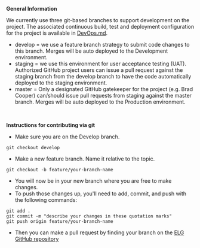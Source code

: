 **General Information**

We currently use three git-based branches to support development on the project. The associated continuous build, test and deployment configuration for the project is available in [DevOps.md](devops.md).

- develop = we use a feature branch strategy to submit code changes to this branch. Merges will be auto deployed to the Development environment.
- staging = we use this environment for user acceptance testing (UAT). Authorized GitHub project users can issue a pull request against the staging branch from the develop branch to have the code automatically deployed to the staging environment. 
- master = Only a designated GitHub gatekeeper for the project (e.g. Brad Cooper) can/should issue pull requests from staging against the master branch. Merges will be auto deployed to the Production environment.

&nbsp;
&nbsp;


**Instructions for contributing via git**

- Make sure you are on the Develop branch.

```
git checkout develop
```

- Make a new feature branch. Name it relative to the topic.

```
git checkout -b feature/your-branch-name
```

- You will now be in your new branch where you are free to make changes.
- To push those changes up, you'll need to add, commit, and push with the following commands:

```
git add .
git commit -m "describe your changes in these quotation marks"
git push origin feature/your-branch-name
```

- Then you can make a pull request by finding your branch on the
  [ELG GitHub repository](https://github.com/Eastern-Research-Group/ELG-Search-Tools/branches )
